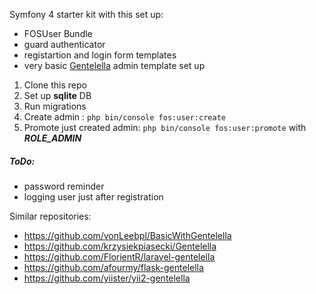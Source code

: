 Symfony 4 starter kit with this set up:

* FOSUser Bundle
* guard authenticator
* registartion and login form templates
* very basic [Gentelella](https://github.com/puikinsh/gentelella) admin template set up

1. Clone this repo
2. Set up **sqlite** DB
3. Run migrations
4. Create admin : ```php bin/console fos:user:create```
5. Promote just created admin: ```php bin/console fos:user:promote``` with ***ROLE_ADMIN***

##### ToDo:

* password reminder
* logging user just after registration


Similar repositories:
* https://github.com/vonLeebpl/BasicWithGentelella
* https://github.com/krzysiekpiasecki/Gentelella
* https://github.com/FlorientR/laravel-gentelella
* https://github.com/afourmy/flask-gentelella
* https://github.com/yiister/yii2-gentelella